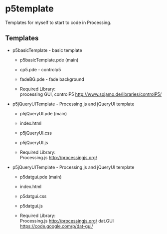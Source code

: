 p5template
==========

Templates for myself to start to code in Processing.

Templates
-----

* p5basicTemplate - basic template<br>
  - p5basicTemplate.pde (main)<br>
  - cp5.pde - controlp5<br>
  - fadeBG.pde - fade background<br>
  
  - Required Library:<br>
  processing GUI, controlP5 http://www.sojamo.de/libraries/controlP5/

* p5jQueryUITemplate - Processing.js and jQueryUI template 
  - p5jQueryUI.pde (main)<br>
  - index.html<br>
  - p5jQueryUI.css<br>
  - p5jQueryUI.js<br>

  - Required Library:<br>
  Processing.js http://processingjs.org/

* p5jQueryUITemplate - Processing.js and jQueryUI template 
  - p5datgui.pde (main)<br>
  - index.html<br>
  - p5datgui.css<br>
  - p5datgui.js<br>

  - Required Library:<br>
  Processing.js http://processingjs.org/
  dat.GUI https://code.google.com/p/dat-gui/
